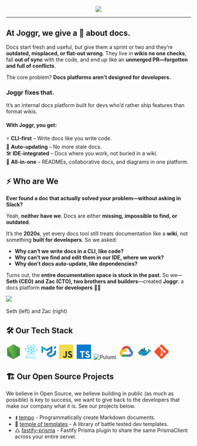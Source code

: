 <div>
    <p align="center">
        <img src="https://storage.googleapis.com/joggr-public-assets/github/github-banner.png" align="center" />
    </p>
    <hr>
</div>

## At Joggr, we give a 🦆 about docs.

Docs start fresh and useful, but give them a sprint or two and they’re **outdated, misplaced, or flat-out wrong**. They live in **wikis no one checks**, fall **out of sync** with the code, and end up like an **unmerged PR—forgotten and full of conflicts**.  

The core problem? **Docs platforms aren’t designed for developers.**   

### Joggr fixes that.  
It’s an internal docs platform built for devs who’d rather ship features than format wikis.  

#### With Joggr, you get:  
⚡ **CLI-first** – Write docs like you write code.  
🔄 **Auto-updating** – No more stale docs.  
🛠 **IDE-integrated** – Docs where you work, not buried in a wiki.  
📂 **All-in-one** – READMEs, collaborative docs, and diagrams in one platform.  

<h2>
  ⚡ Who are We
</h2>

**Ever found a doc that actually solved your problem—without asking in Slack?**  

Yeah, **neither have we**. Docs are either **missing, impossible to find, or outdated**.  

It’s the **2020s**, yet every docs tool still treats documentation like a **wiki**, not something **built for developers**. So we asked:  

- **Why can’t we write docs in a CLI, like code?**  
- **Why can’t we find and edit them in our IDE, where we work?**  
- **Why don’t docs auto-update, like dependencies?**  

Turns out, the **entire documentation space is stuck in the past**. So we—**Seth (CEO) and Zac (CTO), two brothers and builders**—created **Joggr**: a docs platform **made for developers** 🚀🚀  

<img src="https://storage.googleapis.com/joggr-public-assets/github/seth-zac-long-cropped.jpg" width="140" />

Seth (left) and Zac (right)

## 🛠 Our Tech Stack

<div>
  <img src="https://github.com/devicons/devicon/blob/master/icons/nodejs/nodejs-original.svg" title="NodeJS" alt="NodeJS" width="40" height="40"/>&nbsp;
  <img src="https://github.com/devicons/devicon/blob/master/icons/react/react-original-wordmark.svg" title="React" alt="React" width="40" height="40"/>&nbsp;
  <img src="https://github.com/devicons/devicon/blob/master/icons/materialui/materialui-original.svg" title="Material UI" alt="Material UI" width="40" height="40"/>&nbsp;
  <img src="https://github.com/devicons/devicon/blob/master/icons/javascript/javascript-original.svg" title="JavaScript" alt="JavaScript" width="40" height="40"/>&nbsp;
  <img src="https://github.com/devicons/devicon/blob/master/icons/typescript/typescript-original.svg" title="TypeScript" alt="TypeScript" width="40" height="40"/>&nbsp;
  <img src="https://www.pulumi.com/logos/brand/avatar-on-white.svg" title="Pulumi" alt="Pulumi" width="40" height="40"/>&nbsp;
  <img src="https://github.com/devicons/devicon/blob/master/icons/googlecloud/googlecloud-original.svg" title="AWS" alt="AWS" width="40" height="40"/>&nbsp;
  <img src="https://github.com/devicons/devicon/blob/master/icons/docker/docker-original.svg" title="Docker" **alt="Docker" width="40" height="40"/>&nbsp;
  <img src="https://github.com/devicons/devicon/blob/master/icons/git/git-original.svg" title="Git" **alt="Git" width="40" height="40"/>&nbsp;
</div>

## 🏗️ Our Open Source Projects

We believe in Open Source, we believe building in public (as much as possible) is key to success, we want to give back to the developers that make our company what it is. See our projects below.

* ⏫ [tempo](https://github.com/joggrdocs/tempo) - Programmatically create Markdown documents.
* 🏃 [temple of templates](https://github.com/joggrdocs/temple-of-templates) - A library of battle tested dev templates.
* △ [fastify-prisma](https://github.com/joggrdocs/fastify-prisma) - Fastify Prisma plugin to share the same PrismaClient across your entire server.
